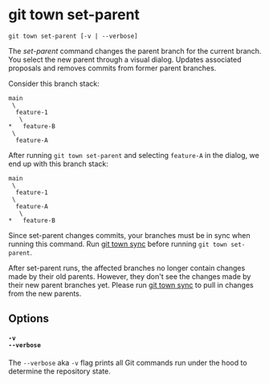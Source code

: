 # git town set-parent

```command-summary
git town set-parent [-v | --verbose]
```

The _set-parent_ command changes the parent branch for the current branch. You
select the new parent through a visual dialog. Updates associated proposals and
removes commits from former parent branches.

Consider this branch stack:

```
main
 \
  feature-1
   \
*   feature-B
 \
  feature-A
```

After running `git town set-parent` and selecting `feature-A` in the dialog, we
end up with this branch stack:

```
main
 \
  feature-1
 \
  feature-A
   \
*   feature-B
```

Since set-parent changes commits, your branches must be in sync when running
this command. Run [git town sync](sync.md) before running `git town set-parent`.

After set-parent runs, the affected branches no longer contain changes made by
their old parents. However, they don't see the changes made by their new parent
branches yet. Please run [git town sync](sync.md) to pull in changes from the
new parents.

## Options

#### `-v`<br>`--verbose`

The `--verbose` aka `-v` flag prints all Git commands run under the hood to
determine the repository state.
